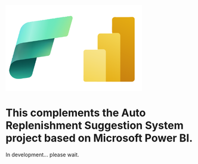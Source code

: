 ![logo.png](README/logo.png)
# This complements the Auto Replenishment Suggestion System project based on Microsoft Power BI.
In development... please wait.
